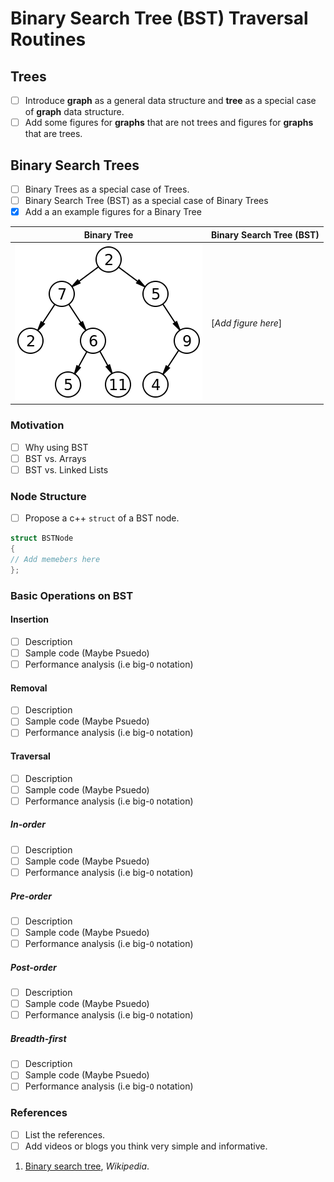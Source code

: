 # Binary Search Tree (BST) Traversal Routines

## Trees

- [ ] Introduce **graph** as a general data structure and **tree** as a special case of **graph** data structure.
- [ ] Add some figures for **graphs** that are not trees and figures for **graphs** that are trees.

## Binary Search Trees

- [ ] Binary Trees as a special case of Trees.
- [ ] Binary Search Tree (BST) as a special case of Binary Trees
- [X] Add a an example figures for a Binary Tree

<!-- This is a comment line in Markdown and HTML -->
<!-- Comment line are not rendered in the viewed document -->
<!-- Here is a sample image -->
| Binary Tree | Binary Search Tree (BST) |
|-------------|--------------------------|
|![bt](images/sample_image.png) | [*Add figure here*] |

### Motivation

- [ ] Why using BST
- [ ] BST vs. Arrays
- [ ] BST vs. Linked Lists

### Node Structure

- [ ] Propose a c++ `struct` of a BST node.

```c++
struct BSTNode
{
// Add memebers here
};
```


### Basic Operations on BST

#### Insertion

- [ ] Description
- [ ] Sample code (Maybe Psuedo)
- [ ] Performance analysis (i.e big-`O` notation)

#### Removal

- [ ] Description
- [ ] Sample code (Maybe Psuedo)
- [ ] Performance analysis (i.e big-`O` notation)

#### Traversal

- [ ] Description
- [ ] Sample code (Maybe Psuedo)
- [ ] Performance analysis (i.e big-`O` notation)

##### In-order

- [ ] Description
- [ ] Sample code (Maybe Psuedo)
- [ ] Performance analysis (i.e big-`O` notation)

##### Pre-order

- [ ] Description
- [ ] Sample code (Maybe Psuedo)
- [ ] Performance analysis (i.e big-`O` notation)

##### Post-order

- [ ] Description
- [ ] Sample code (Maybe Psuedo)
- [ ] Performance analysis (i.e big-`O` notation)

##### Breadth-first

- [ ] Description
- [ ] Sample code (Maybe Psuedo)
- [ ] Performance analysis (i.e big-`O` notation)

### References

- [ ] List the references.
- [ ] Add videos or blogs you think very simple and informative.

1. [Binary search tree](https://en.wikipedia.org/wiki/Binary_search_tree), *Wikipedia*.